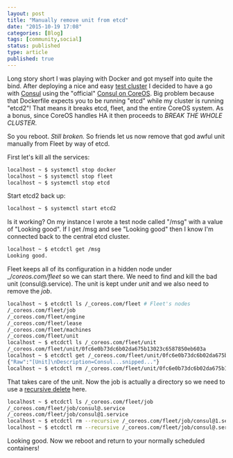 ```yaml
---
layout: post
title: "Manually remove unit from etcd"
date: "2015-10-19 17:08"
categories: [Blog]
tags: [community,social]
status: published
type: article
published: true
---
```


Long story short I was playing with Docker and got myself into quite the bind.
After deploying a nice and easy [test cluster][b5a97b28] I decided to have a go
with [Consul][4f7f25c3] using the "official" [Consul on CoreOS][d25060d0]. Big
problem because that Dockerfile expects you to be running "etcd" while my
cluster is running "etcd2"! That means it breaks etcd, fleet, and the entire
CoreOS system. As a bonus, since CoreOS handles HA it then proceeds to _BREAK
THE WHOLE CLUSTER_.

So you reboot. _Still broken._ So friends let us now remove that god awful unit
manually from Fleet by way of etcd.

First let's kill all the services:

```bash
localhost ~ $ systemctl stop docker
localhost ~ $ systemctl stop fleet
localhost ~ $ systemctl stop etcd
```

Start etcd2 back up:

```bash
localhost ~ $ systemctl start etcd2
```

Is it working? On my instance I wrote a test node called "/msg" with a value of
"Looking good". If I get /msg and see "Looking good" then I know I'm connected
back to the central etcd cluster.

```bash
localhost ~ $ etcdctl get /msg
Looking good.
```

Fleet keeps all of its configuration in a hidden node under _/_coreos.com/fleet_
so we can start there. We need to find and kill the bad unit (consul@.service).
The unit is kept under _unit_ and we also need to remove the _job_.

```bash
localhost ~ $ etcdctl ls /_coreos.com/fleet # Fleet's nodes
/_coreos.com/fleet/job
/_coreos.com/fleet/engine
/_coreos.com/fleet/lease
/_coreos.com/fleet/machines
/_coreos.com/fleet/unit
localhost ~ $ etcdctl ls /_coreos.com/fleet/unit
/_coreos.com/fleet/unit/0fc6e0b73dc6b02da675b13023c6587850eb603a
localhost ~ $ etcdctl get /_coreos.com/fleet/unit/0fc6e0b73dc6b02da675b13023c6587850eb603a
{"Raw":"[Unit]\nDescription=Consul...snipped..."}
localhost ~ $ etcdctl rm /_coreos.com/fleet/unit/0fc6e0b73dc6b02da675b13023c6587850eb603a
```

That takes care of the unit. Now the job is actually a directory so we need to
use a [recursive delete][024d3321] here.

```bash
localhost ~ $ etcdctl ls /_coreos.com/fleet/job
/_coreos.com/fleet/job/consul@.service
/_coreos.com/fleet/job/consul@1.service
localhost ~ $ etcdctl rm --recursive /_coreos.com/fleet/job/consul@1.service
localhost ~ $ etcdctl rm --recursive /_coreos.com/fleet/job/consul@.service
```

Looking good. Now we reboot and return to your normally scheduled containers!



  [b5a97b28]: https://coreos.com/os/docs/latest/cluster-architectures.html "Cluster Architectures"
  [4f7f25c3]: https://www.consul.io/ "Consul"
  [d25060d0]: https://github.com/democracyworks/consul-coreos "Consul on CoreOS - GitHub"
  [024d3321]: https://github.com/coreos/etcd/tree/master/etcdctl#deleting-a-key "Etcd Deleting a Key"
